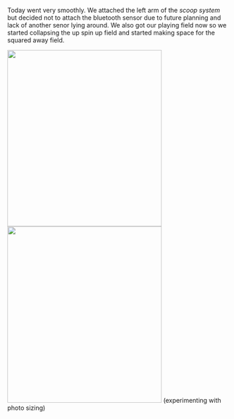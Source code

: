﻿Today went very smoothly. We attached the left arm of the _scoop system_ but decided not to attach the bluetooth sensor due to future planning and lack of another senor lying around.  We also got our playing field now so we started collapsing the up spin up field and started making space for the squared away field. 


<img src="media/fieldinprogress.jpeg" width="350" height="400"> <img src="media/leftarm.jpeg" width="350" height="400">
(experimenting with photo sizing)
